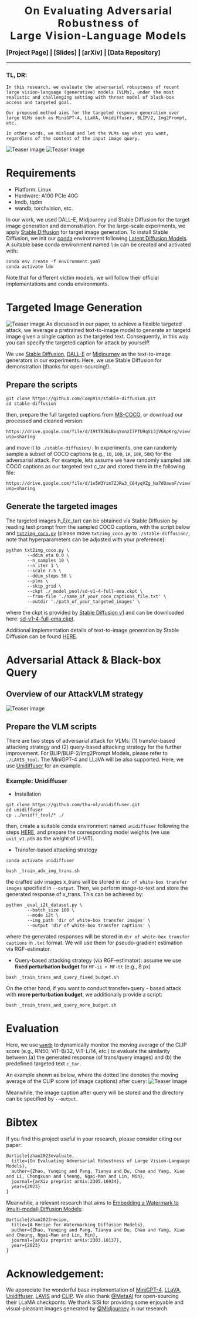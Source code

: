 <h1 align='center' style="text-align:center; font-weight:bold; font-size:2.0em;letter-spacing:2.0px;">
                On Evaluating Adversarial Robustness of </br> Large Vision-Language Models </h1>

<!-- <p align='center' style=font-size:1.2em;>
<b>
<em>arXiv-Preprint, 2023</em> <br>
</b>
</p> -->

<p align='left' style="text-align:left;font-size:1.2em;">
<b>
    [<a href="https://yunqing-me.github.io/AttackVLM/" target="_blank" style="text-decoration: none;">Project Page</a>] |
    [<a href="https://yunqing-me.github.io/AttackVLM/" target="_blank" style="text-decoration: none;">Slides</a>] |
    [<a href="https://arxiv.org/pdf/2305.16934.pdf" target="_blank" style="text-decoration: none;">arXiv</a>] | 
    [<a href="https://drive.google.com/drive/folders/118MTDLEw0YefC-Z0eGllKNAx_aavBrFP?usp=sharing" target="_blank" style="text-decoration: none;">Data Repository</a>]&nbsp;
</b>
</p>


----------------------------------------------------------------------

### TL, DR: 
```
In this research, we evaluate the adversarial robustness of recent large vision-language (generative) models (VLMs), under the most realistic and challenging setting with threat model of black-box access and targeted goal.

Our proposed method aims for the targeted response generation over large VLMs such as MiniGPT-4, LLaVA, Unidiffuser, BLIP/2, Img2Prompt, etc.

In other words, we mislead and let the VLMs say what you want, regardless of the content of the input image query.
```

![Teaser image](./assets/teaser_1.jpg)
![Teaser image](./assets/teaser_2.jpg)

# Requirements

- Platform: Linux
- Hardware: A100 PCIe 40G
- lmdb, tqdm
- wandb, torchvision, etc.

In our work, we used DALL-E, Midjourney and Stable Diffusion for the target image generation and demonstration. For the large-scale experiments, we apply [Stable Diffusion](https://github.com/CompVis/stable-diffusion) for target image generation. To install Stable Diffusion, we init our [conda](https://docs.conda.io/en/latest/) environment following [Latent Diffusion Models](https://github.com/CompVis/latent-diffusion). A suitable base conda environment named `ldm` can be created and activated with:
```
conda env create -f environment.yaml
conda activate ldm
```

Note that for different victim models, we will follow their official implementations and conda environments.


# Targeted Image Generation
![Teaser image](./assets/teaser_3.jpg)
As discussed in our paper, to achieve a flexible targeted attack, we leverage a pretrained text-to-image model to generate an targetd image given a single caption as the targeted text. Consequently, in this way you can specify the targeted caption for attack by yourself! 

We use [Stable Diffusion](https://github.com/CompVis/stable-diffusion), [DALL-E](https://openai.com/blog/dall-e-now-available-without-waitlist) or [Midjourney](https://www.midjourney.com/app/) as the text-to-image generators in our experiments. Here, we use Stable Diffusion for demonstration (thanks for open-sourcing!). 

## Prepare the scripts

```
git clone https://github.com/CompVis/stable-diffusion.git
cd stable-diffusion
```
then, prepare the full targeted captions from [MS-COCO](https://cocodataset.org/#home), or download our processed and cleaned version:
```
https://drive.google.com/file/d/19tT036LBvqYonzI7PfU9qVi3jVGApKrg/view?usp=sharing
```
and move it to ```./stable-diffusion/```. In experiments, one can randomly sample a subset of COCO captions (e.g., `10`, `100`, `1K`, `10K`, `50K`) for the adversarial attack. For example, lets assume we have randomly sampled `10K` COCO captions as our targeted text c_tar and stored them in the following file:
```
https://drive.google.com/file/d/1e5W3Yim7ZJRw3_C64yqVZg_Na7dOawaF/view?usp=sharing
```

## Generate the targeted images
The targeted images h_ξ(c_tar) can be obtained via Stable Diffusion by reading text prompt from the sampled COCO captions, with the script below and [`txt2img_coco.py`](https://drive.google.com/file/d/1hTHxlgdx97_uEL3g9AmVx-qGNgssJeIy/view?usp=sharing) (please move `txt2img_coco.py` to ```./stable-diffusion/```, note that hyperparameters can be adjusted with your preference):
<!-- $\boldsymbol{h}_\xi(\boldsymbol{c}_\text{tar})$ -->

```
python txt2img_coco.py \
        --ddim_eta 0.0 \
        --n_samples 10 \
        --n_iter 1 \
        --scale 7.5 \
        --ddim_steps 50 \
        --plms \
        --skip_grid \
        --ckpt ./_model_pool/sd-v1-4-full-ema.ckpt \
        --from-file './name_of_your_coco_captions_file.txt' \
        --outdir './path_of_your_targeted_images' \
```
where the ckpt is provided by [Stable Diffusion v1](https://github.com/CompVis/stable-diffusion#weights:~:text=The%20weights%20are%20available%20via) and can be downloaded here: [sd-v1-4-full-ema.ckpt](https://huggingface.co/CompVis/stable-diffusion-v-1-4-original/resolve/main/sd-v1-4-full-ema.ckpt).

Additional implementation details of text-to-image generation by Stable Diffusion can be found [HERE](https://github.com/CompVis/stable-diffusion#:~:text=active%20community%20development.-,Reference%20Sampling%20Script,-We%20provide%20a).

# Adversarial Attack & Black-box Query

## Overview of our AttackVLM strategy
![Teaser image](./assets/teaser_4.jpg)

## Prepare the VLM scripts

There are two steps of adversarial attack for VLMs: (1) transfer-based attacking strategy and (2) query-based attacking strategy for the further improvement. For BLIP/BLIP-2/Img2Prompt Models, please refer to ```./LAVIS_tool```. The MiniGPT-4 and LLaVA will be also supported. Here, we use [Unidiffuser](https://github.com/thu-ml/unidiffuser) for an example. 

### <b> Example: Unidiffuser </b>
- Installation
```
git clone https://github.com/thu-ml/unidiffuser.git
cd unidiffuser
cp ../unidff_tool/* ./
```
then, create a suitable conda environment named `unidiffuser` following the steps [HERE](https://github.com/thu-ml/unidiffuser#:~:text=to%2Dimage%20generation\).-,Dependency,-conda%20create%20%2Dn), and prepare the corresponding model weights (we use `uvit_v1.pth` as the weight of U-ViT).

- Transfer-based attacking strategy

```
conda activate unidiffuser

bash _train_adv_img_trans.sh
```
the crafted adv images x_trans will be stored in `dir of white-box transfer images` specified in `--output`. Then, we perform image-to-text and store the generated response of x_trans. This can be achieved by:

```
python _eval_i2t_dataset.py \
        --batch_size 100 \
        --mode i2t \
        --img_path 'dir of white-box transfer images' \
        --output 'dir of white-box transfer captions' \
```

where the generated responses will be stored in `dir of white-box transfer captions` in `.txt` format. We will use them for pseudo-gradient estimation via RGF-estimator.

- Query-based attacking strategy (via RGF-estimator): assume we use **fixed perturbation budget** for `MF-ii + MF-tt` (e.g., 8 px)

```
bash _train_trans_and_query_fixed_budget.sh
```

On the other hand, if you want to conduct transfer+query - based attack with **more perturbation budget**, we additionally provide a script:

```
bash _train_trans_and_query_more_budget.sh
```

# Evaluation
Here, we use [`wandb`](https://wandb.ai/site) to dynamically monitor the moving average of the CLIP score (e.g., RN50, ViT-B/32, ViT-L/14, etc.) to evaluate the similarity between (a) the generated response (of trans/query images) and (b) the predefined targeted text `c_tar`.

An example shown as below, where the dotted line denotes the moving average of the CLIP score (of image captions) after query:
![Teaser image](./assets/example.png)

Meanwhile, the image caption after query will be stored and the directory can be specified by `--output`.



# Bibtex
If you find this project useful in your research, please consider citing our paper:

```
@article{zhao2023evaluate,
  title={On Evaluating Adversarial Robustness of Large Vision-Language Models},
  author={Zhao, Yunqing and Pang, Tianyu and Du, Chao and Yang, Xiao and Li, Chongxuan and Cheung, Ngai-Man and Lin, Min},
  journal={arXiv preprint arXiv:2305.16934},
  year={2023}
}
```

Meanwhile, a relevant research that aims to [Embedding a Watermark to (multi-modal) Diffusion Models](https://github.com/yunqing-me/WatermarkDM):
```
@article{zhao2023recipe,
  title={A Recipe for Watermarking Diffusion Models},
  author={Zhao, Yunqing and Pang, Tianyu and Du, Chao and Yang, Xiao and Cheung, Ngai-Man and Lin, Min},
  journal={arXiv preprint arXiv:2303.10137},
  year={2023}
}
```

# Acknowledgement: 

We appreciate the wonderful base implementation of [MiniGPT-4](https://github.com/Vision-CAIR/MiniGPT-4), [LLaVA](https://llava-vl.github.io/), [Unidiffuser](https://github.com/thu-ml/unidiffuser), [LAVIS](https://github.com/salesforce/LAVIS) and [CLIP](https://openai.com/research/clip). 
We also thank [@MetaAI](https://ai.facebook.com/blog/large-language-model-llama-meta-ai/) for open-sourcing their LLaMA checkponts. We thank SiSi for providing some enjoyable and visual-pleasant images generated by [@Midjourney](https://www.midjourney.com/app/) in our research.

